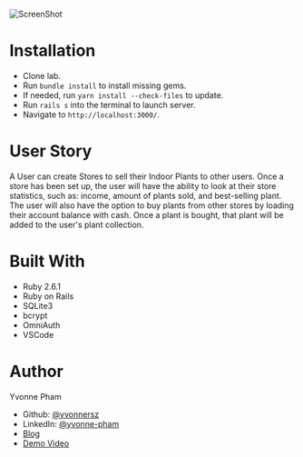 ![ScreenShot](https://github.com/yvonnersz/Plant/blob/master/public/labsprout-screenshot.png)

# Installation

- Clone lab.
- Run `bundle install` to install missing gems.
- If needed, run `yarn install --check-files` to update.
- Run `rails s` into the terminal to launch server.
- Navigate to `http://localhost:3000/`.

# User Story

A User can create Stores to sell their Indoor Plants to other users. Once a store has been set up, the user will have the ability to look at their store statistics, such as: income, amount of plants sold, and best-selling plant. The user will also have the option to buy plants from other stores by loading their account balance with cash. Once a plant is bought, that plant will be added to the user's plant collection.

# Built With

- Ruby 2.6.1
- Ruby on Rails
- SQLite3
- bcrypt
- OmniAuth
- VSCode

# Author

Yvonne Pham
- Github: [@yvonnersz](https://github.com/yvonnersz) 
- LinkedIn: [@yvonne-pham](https://www.linkedin.com/in/yvonne-pham/)
- [Blog](https://yvonnersz.github.io/rails_portfolio_project)
- [Demo Video](https://youtu.be/jT9m4nIJvMQ)